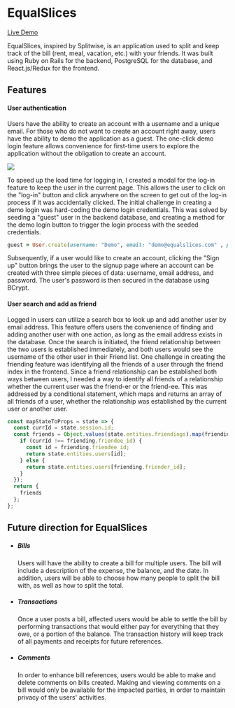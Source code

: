 # EqualSlices

[Live Demo](https://equalslices.herokuapp.com/)

EqualSlices, inspired by Splitwise, is an application used to split and keep track of the bill (rent, meal, vacation, etc.) with your friends. It was built using Ruby on Rails for the backend, PostgreSQL for the database, and React.js/Redux for the frontend.

## Features

#### User authentication
  Users have the ability to create an account with a username and a unique email. For those who do not want to create an account right away, users have the ability to demo the application as a guest. The one-click demo login feature allows convenience for first-time users to explore the application without the obligation to create an account.

  ![](app/assets/EqualSlicesEx.jpg)

  To speed up the load time for logging in, I created a modal for the log-in feature to keep the user in the current page. This allows the user to click on the "log-in" button and click anywhere on the screen to get out of the log-in process if it was accidentally clicked. The initial challenge in creating a demo login was hard-coding the demo login credentials. This was solved by seeding a "guest" user in the backend database, and creating a method for the demo login button to trigger the login process with the seeded credentials.

  ```Ruby
  guest = User.create(username: "Demo", email: "demo@equalslices.com" , password: "password")
  ```

  Subsequently, if a user would like to create an account, clicking the "Sign up" button brings the user to the signup page where an account can be created with three simple pieces of data: username, email address, and password. The user's password is then secured in the database using BCrypt.



#### User search and add as friend
  Logged in users can utilize a search box to look up and add another user by email address. This feature offers users the convenience of finding and adding another user with one action, as long as the email address exists in the database. Once the search is initiated, the friend relationship between the two users is established immediately, and both users would see the username of the other user in their Friend list. One challenge in creating the friending feature was identifying all the friends of a user through the friend index in the frontend. Since a friend relationship can be established both ways between users, I needed a way to identify all friends of a relationship whether the current user was the friend-er or the friend-ee. This was addressed by a conditional statement, which maps and returns an array of all friends of a user, whether the relationship was established by the current user or another user.

  ``` javascript
  const mapStateToProps = state => {
    const currId = state.session.id;
    const friends = Object.values(state.entities.friendings).map(friending => {
      if (currId !== friending.friendee_id) {
        const id = friending.friendee_id;
        return state.entities.users[id];
      } else {
        return state.entities.users[friending.friender_id];
      }
    });
    return {
      friends
    };
  };
  ```

## Future direction for EqualSlices
- ##### Bills
  Users will have the ability to create a bill for multiple users. The bill will include a description of the expense, the balance, and the date. In addition, users will be able to choose how many people to split the bill with, as well as how to split the total.

- ##### Transactions
  Once a user posts a bill, affected users would be able to settle the bill by performing transactions that would either pay for everything that they owe, or a portion of the balance. The transaction history will keep track of all payments and receipts for future references.

- ##### Comments
  In order to enhance bill references, users would be able to make and delete comments on bills created. Making and viewing comments on a bill would only be available for the impacted parties, in order to maintain privacy of the users' activities.
